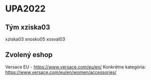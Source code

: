 # UPA2022

## Tým xziska03

xziska03
xnosko05
xosval03

## Zvolený eshop

Versace EU - https://www.versace.com/eu/en/
Konkrétne kategória: https://www.versace.com/eu/en/women/accessories/

